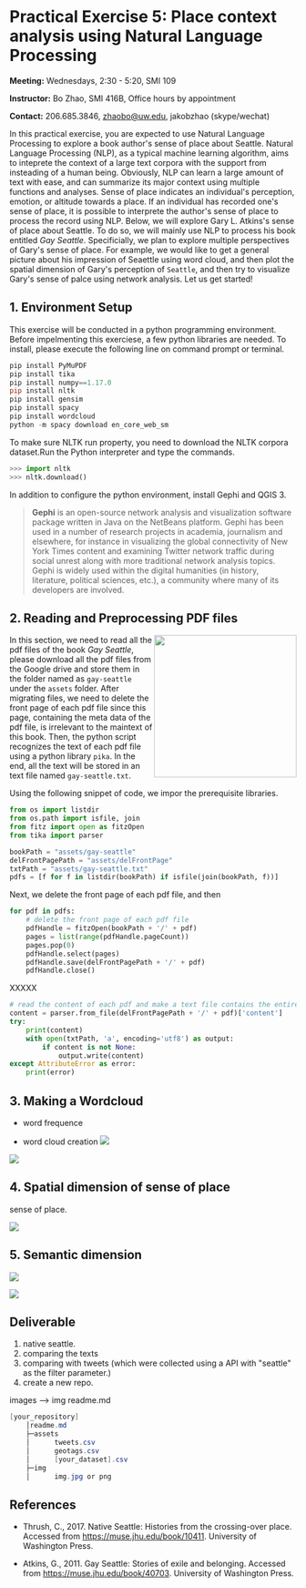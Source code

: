 # Practical Exercise 5: Place context analysis using Natural Language Processing

**Meeting:** Wednesdays, 2:30 - 5:20, SMI 109

**Instructor:** Bo Zhao, SMI 416B, Office hours by appointment

**Contact:** 206.685.3846, zhaobo@uw.edu, jakobzhao (skype/wechat)

In this practical exercise, you are expected to use Natural Language Processing to explore a book author's sense of place about Seattle. Natural Language Processing (NLP), as a typical machine learning algorithm, aims to inteprete the context of a large text corpora with the support from insteading of a human being. Obviously, NLP can learn a large amount of text with ease, and can summarize its major context using multiple functions and analyses. Sense of place indicates an individual's perception, emotion,  or altitude towards a place. If an individual has recorded one's sense of place, it is possible to interprete the author's sense of place to process the record using NLP. Below, we will explore Gary L. Atkins's sense of place about Seattle. To do so, we will mainly use NLP to process his book entitled *Gay Seattle*. Specificially, we plan to explore multiple perspectives of Gary's sense of place. For example, we would like to get a general picture about his impression of Seaettle using word cloud, and then plot the spatial dimension of Gary's perception of `Seattle`, and then try to visualize Gary's sense of palce using network analysis. Let us get started!

## 1.  Environment Setup

This exercise will be conducted in a python programming environment. Before impelmenting this exerciese, a few python libraries are needed. To install, please execute the following line on command prompt or terminal.

```powershell
pip install PyMuPDF
pip install tika
pip install numpy==1.17.0
pip install nltk
pip install gensim
pip install spacy
pip install wordcloud
python -m spacy download en_core_web_sm
```

To make sure NLTK run property, you need to download the NLTK corpora dataset.Run the Python interpreter and type the commands.

```Python
>>> import nltk
>>> nltk.download()
```

In addition to configure the python environment, install Gephi and QGIS 3.

> **Gephi** is an open-source network analysis and visualization software package written in Java on the NetBeans platform. Gephi has been used in a number of research projects in academia, journalism and elsewhere, for instance in visualizing the global connectivity of New York Times content and examining Twitter network traffic during social unrest along with more traditional network analysis topics. Gephi is widely used within the digital humanities (in history, literature, political sciences, etc.), a community where many of its developers are involved.

## 2. Reading and Preprocessing PDF files

<img src="img/gbook.png" width="250px" align="right" /> In this section, we need to read all the pdf files of the book *Gay Seattle*, please download all the pdf files from the Google drive and store them in the folder named as `gay-seattle` under the `assets` folder. After migrating files, we need to delete the front page of each pdf file since this page, containing the meta data of the pdf file, is irrelevant to the maintext of this book. Then, the python script recognizes the text of each pdf file using a python library `pika`. In the end, all the text will be stored in an text file named `gay-seattle.txt`.

Using the following snippet of code, we impor the prerequisite libraries.
```python
from os import listdir
from os.path import isfile, join
from fitz import open as fitzOpen
from tika import parser

```

```python
bookPath = "assets/gay-seattle"
delFrontPagePath = "assets/delFrontPage"
txtPath = "assets/gay-seattle.txt"
pdfs = [f for f in listdir(bookPath) if isfile(join(bookPath, f))]
```

Next, we delete the front page of each pdf file, and then 

```python
for pdf in pdfs:
    # delete the front page of each pdf file
    pdfHandle = fitzOpen(bookPath + '/' + pdf)
    pages = list(range(pdfHandle.pageCount))
    pages.pop(0)
    pdfHandle.select(pages)
    pdfHandle.save(delFrontPagePath + '/' + pdf)
    pdfHandle.close()
```

XXXXX

```python
# read the content of each pdf and make a text file contains the entire book content.
content = parser.from_file(delFrontPagePath + '/' + pdf)['content']
try:
    print(content)
    with open(txtPath, 'a', encoding='utf8') as output:
        if content is not None:
            output.write(content)
except AttributeError as error:
    print(error)

```

## 3. Making a Wordcloud

* word frequence

* word cloud creation 
![](img/freqDist.png)

![](img/gay-seattle.png)

## 4. Spatial dimension of sense of place

sense of place.

![](img/sd-gay-seattle.png)

## 5. Semantic dimension

![](img/network.png)

![](img/wordembed-qgis.png)

## Deliverable

1. native seattle.
2. comparing the texts
3. comparing with tweets (which were collected using a API with "seattle" as the filter parameter.)
4. create a new repo. 

images --> img
readme.md

```powershell
[your_repository]
    │readme.md
    ├─assets
    │      tweets.csv
    │      geotags.csv
    │      [your_dataset].csv
    ├─img
    │      img.jpg or png
```


## References
* Thrush, C., 2017. Native Seattle: Histories from the crossing-over place. Accessed from https://muse.jhu.edu/book/10411. University of Washington Press.

* Atkins, G., 2011. Gay Seattle: Stories of exile and belonging. Accessed from https://muse.jhu.edu/book/40703. University of Washington Press.
